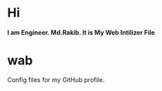 # Hi
#### I am Engineer. Md.Rakib. It is My Web Intilizer File



# wab
Config files for my GitHub profile.
